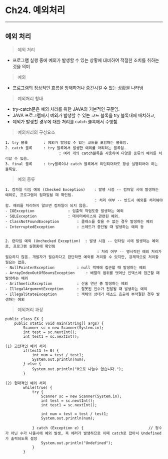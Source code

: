 # Ch24. 예외처리
---
예외 처리
---
> 예외 처리<br>
- 프로그램 실행 중에 예외가 발생할 수 있는 상황에 대비하여 적절한 조치를 취하는 것을 의미

> 예외<br>
- 프로그램의 정상적인 흐름을 방해하거나 중간시킬 수 있는 상황을 나타냄

> 예외처리 형태<br>
- try-catch문은 예외 처리를 위한 JAVA의 기본적인 구문임.
- JAVA 프로그램에서 예외가 발생할 수 있는 코드 블록을 try 블록내에 배치하고,
- 예외가 발생할 경우에 대한 처리를 catch 클록에서 수행함.

> 예외처리의 구성요소<br>
```
1. try 블록 		: 예외가 발생할 수 있는 코드를 포함하는 블록임.
2. catch 블록		: try 블록에서 발생한 예외를 처리하는 블록임.
                        : 여러 개의 catch블록을 사용하여 다양한 종류의 예외를 처리할 수 있음.
3. final 블록		: try블록이나 catch 블록에서 리턴되더라도 항상 실행되어야 하는 블록임.
```

> 예외 종류<br>
```
1. 컴파일 타임 예외 (Checked Exception) 	: 발행 시점 -- 컴파일 시에 발생하는 예외로, 프로그램이 컴파일될 때 확인됨.
                                        : 처리 여부 -- 반드시 예외를 처리해야함. 예외를 처리하지 않으면 컴파일이 되지 않음.
- IOException				: 입출력 작업도중 발생하는 예외
- SQLException				: 데이터베이스와 관련된 예외.
- ClassNotFoundException		: 클래스를 찾을 수 없는 경우 발생하는 예외
- InterruptedException			: 스레드가 중단될 때 발생하는 예외 등


2. 런타임 예외 (Unchecked Exception)	 : 발생 시점 -- 런타임 시에 발생하는 예외로, 프로그램 실행중에 확인됨
                                         : 처리 여부 -- 명시적인 예외 처리가 필요하지 않음. 개발자가 필요하다고 판단하면 예외를 처리할 수 있지만, 강제적으로 처리할 필요는 없음.
- NullPointerException			: null 객체에 접근할 때 발생하는 예외
- ArrayIndexOutOfBounsException		: 배열의 범위를 벗어난 인덱스에 접근할 때 발생하는 예외
- ArithmeticException			: 산술 연산 중 발생하는 예외
- IllegalArgumentException		: 잘못된 인수가 전달될 때 발생하는 예외
- IllegalStateException			: 잭체의 상태가 메소드 호출에 부적절한 경우 발생하는 예외
```
> 예외처리 과정<br>
```
public class EX {
	public static void main(String[] args) {
		Scanner sc = new Scanner(System.in);
		int test = sc.nextInt();
		int test1 = sc.nextInt();

(1) 고전적인 예외 처리
		if(test1 != 0) {
			int num = test / test1;
			System.out.println(num);
		} else {
			System.out.println("0으로 나눌수 없습니다.");
		}
		
(2) 현대적인 예외 처리
		while(true) {
			try {	
				Scanner sc = new Scanner(System.in);
				int test = sc.nextInt();
				int test1 = sc.nextInt();
				
				int num = test = test / test1;
				System.out.println(num);
				
			} catch (Exception e) {								// 정수가 아닌 수가 나올시에 예외 발생, 즉 에러가 발생하므로 이때 catch로 잡아서 Undefined가 출력되도록 설정
				System.out.println("Undefined");
			}
		}
	
